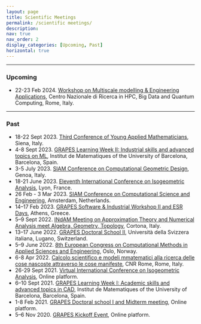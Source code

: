 ```yaml
---
layout: page
title: Scientific Meetings
permalink: /scientific meetings/
description: 
nav: true
nav_order: 2
display_categories: [Upcoming, Past]
horizontal: true
---
```

***

### Upcoming
<ul>
	<li> 22-23 Feb 2024. <a href="https://sites.google.com/uniroma1.it/workshop2024-spoke-6-icsc/home-page?authuser=0"> Workshop on Multiscale modelling & Engineering Applications</a>, Centro Nazionale di Ricerca in HPC, Big Data and Quantum Computing, Rome, Italy.</li>
</ul>

***
### Past

<ul>
	<li> 18-22 Sept 2023. <a href="https://www.yamc.it/home"> Third Conference of Young Applied Mathematicians</a>, Siena, Italy.</li>
	<li> 4-8 Sept 2023. <a href="http://grapes-network.eu/event/learning-week-ii/"> GRAPES Learning Week II: Industrial skills and advanced topics on ML</a>, Institut de Matematiques of the University of Barcelona, Barcelona, Spain.</li>
	<li> 3-5 July 2023. <a href="https://www.siam.org/conferences/cm/conference/gd23"> SIAM Conference on Computational Geometric Design</a>, Genoa, Italy.</li>
	<li> 18-21 June 2023. <a href="https://iga2023.sciencesconf.org/"> Eleventh International Conference on Isogeometric Analysis</a>, Lyon, France.</li>
	<li> 26 Feb - 3 Mar 2023. <a href="https://www.siam.org/conferences/cm/conference/cse23"> SIAM Conference on Computational Science and Engineering</a>, Amsterdam, Netherlands. </li>
	<li> 14–17 Feb 2023. <a href="http://grapes-network.eu/event/software-industrial-workshop-ii-and-esr-days/"> GRAPES Software & Industrial Workshop II and ESR Days</a>, Athens, Greece.</li>
	<li>5–9 Sept 2022. <a href="https://sites.google.com/view/splinescortona2022/"> INdAM Meeting on Approximation Theory and Numerical Analysis meet Algebra, Geometry, Topology</a>, Cortona, Italy. </li>
	<li>13–17 June 2022. <a href="http://grapes-network.eu/event/doctoral-school-ii/"> GRAPES Doctoral School II</a>, Università della Svizzera italiana, Lugano, Switzerland. </li>
	<li>5–9 June 2022. <a href="https://www.eccomas2022.org/frontal/introduction.asp"> 8th European Congress on Computational Methods in Applied Sciences and Engineering</a>, Oslo, Norway. </li>
	<li>6-8 Apr 2022. <a href="https://www1.mat.uniroma1.it/ricerca/convegni/2022/CS2022/info.html#program"> Calcolo scientifico e modeli mmatematici alla ricerca delle cose nascoste attraverso le cose manifeste</a>, CNR Rome, Rome, Italy. </li>
	<li>26-29 Sept 2021. <a href="https://iga2021.sciencesconf.org/"> Virtual International Conference on Isogeometric Analysis</a>, Online platform. </li>
	<li>6–10 Sept 2021. <a href="http://grapes-network.eu/event/learning-week1/"> GRAPES Learning Week I: Academic skills and advanced topics in CAD</a>, Institut de Matematiques of the University of Barcelona, Barcelona, Spain. </li>
	<li>1-8 Feb 2021. <a href="http://grapes-network.eu/event/doctoral-school-i-midterm-meeting/"> GRAPES Doctoral school I and Midterm meeting</a>, Online platform. </li>
	<li>5–6 Nov 2020. <a href="http://grapes-network.eu/event/kickoff-recruiting-event-rome/"> GRAPES Kickoff Event</a>, Online platform. </li>
</ul>
